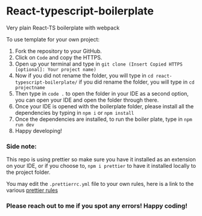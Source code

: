 # React-typescript-boilerplate

Very plain React-TS boilerplate with webpack

To use template for your own project:

1. Fork the repository to your GitHub.
2. Click on `Code` and copy the HTTPS.
3. Open up your terminal and type in `git clone (Insert Copied HTTPS [optional]: Your project name)`
4. Now if you did not rename the folder, you will type in `cd react-typescript-boilerplate/` if you did rename the folder, you will type in `cd projectname`
5. Then type in `code .` to open the folder in your IDE as a second option, you can open your IDE and open the folder through there.
6. Once your IDE is opened with the boilerplate folder, please install all the dependencies by typing in `npm i` or `npm install`
7. Once the dependencies are installed, to run the boiler plate, type in `npm run dev`
8. Happy developing!

### Side note:

This repo is using prettier so make sure you have it installed as an extension on your IDE, or if you choose to, `npm i prettier` to have it installed locally to the project folder.

You may edit the `.prettierrc.yml` file to your own rules, here is a link to the various [prettier rules](https://prettier.io/docs/en/options.html)

### Please reach out to me if you spot any errors! Happy coding!
